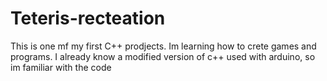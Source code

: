 # Teteris-recteation

This is one mf my first C++ prodjects. Im learning how to crete games and programs.
I already know a modified version of c++ used with arduino, so im familiar with the code
